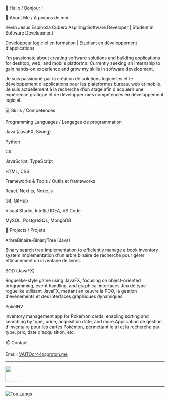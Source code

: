 

👋 Hello / Bonjour !

🚀 About Me / À propos de moi

Kevin Jesus Espinoza Cubero Aspiring Software Developer | Student in Software Development

Développeur logiciel en formation | Étudiant en développement d'applications

I'm passionate about creating software solutions and building applications for desktop, web, and mobile platforms. Currently seeking an internship to gain hands-on experience and grow my skills in software development.

Je suis passionné par la création de solutions logicielles et le développement d'applications pour les plateformes bureau, web et mobile. Je suis actuellement à la recherche d'un stage afin d'acquérir une expérience pratique et de développer mes compétences en développement logiciel.

💻 Skills / Compétences

Programming Languages / Langages de programmation

Java (JavaFX, Swing)

Python

C#

JavaScript, TypeScript

HTML, CSS

Frameworks & Tools / Outils et frameworks

React, Next.js, Node.js

Git, GitHub

Visual Studio, IntelliJ IDEA, VS Code

MySQL, PostgreSQL, MongoDB

📂 Projects / Projets

ArbreBinaire-BinaryTree (Java)

Binary search tree implementation to efficiently manage a book inventory system.Implémentation d'un arbre binaire de recherche pour gérer efficacement un inventaire de livres.

SOD (JavaFX)

Roguelike-style game using JavaFX, focusing on object-oriented programming, event handling, and graphical interfaces.Jeu de type roguelike utilisant JavaFX, mettant en œuvre la POO, la gestion d'événements et des interfaces graphiques dynamiques.

PokeINV

Inventory management app for Pokémon cards, enabling sorting and searching by type, price, acquisition date, and more.Application de gestion d'inventaire pour les cartes Pokémon, permettant le tri et la recherche par type, prix, date d'acquisition, etc.

📫 Contact

Email: VAITOcr44@proton.me

---
<a href="https://www.linkedin.com/in/kevin-espinoza-011351316/?trk=opento_sprofile_details">
  <img src="https://github.com/user-attachments/assets/48f46c47-a78c-44c7-88a0-4d139689a320" width="50" height="50" />
</a>


---
[![Top Langs](https://github-readme-stats.vercel.app/api/top-langs/?username=VAITOcr&layout=compact)](https://github.com/VAITOcr) 
